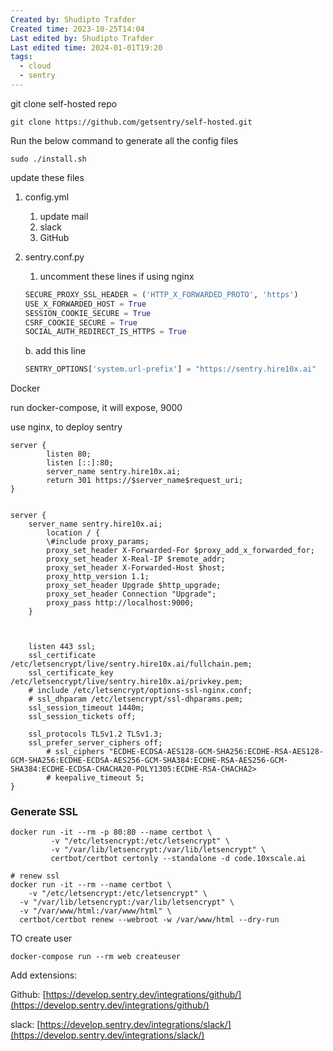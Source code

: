 ```yaml
---
Created by: Shudipto Trafder
Created time: 2023-10-25T14:04
Last edited by: Shudipto Trafder
Last edited time: 2024-01-01T19:20
tags:
  - cloud
  - sentry
---
```

git clone self-hosted repo

```Shell
git clone https://github.com/getsentry/self-hosted.git
```

  

Run the below command to generate all the config files

```Shell
sudo ./install.sh
```

  

update these files

1. config.yml
    1. update mail
    2. slack
    3. GitHub
2. sentry.conf.py
    
    1. uncomment these lines if using nginx
    
    ```Python
    SECURE_PROXY_SSL_HEADER = ('HTTP_X_FORWARDED_PROTO', 'https')
    USE_X_FORWARDED_HOST = True
    SESSION_COOKIE_SECURE = True
    CSRF_COOKIE_SECURE = True
    SOCIAL_AUTH_REDIRECT_IS_HTTPS = True
    ```
    
    b. add this line
    
    ```Python
    SENTRY_OPTIONS['system.url-prefix'] = "https://sentry.hire10x.ai"
    ```
    
      
    

Docker

run docker-compose, it will expose, 9000

  

use nginx, to deploy sentry

```Shell
server {
        listen 80;
        listen [::]:80;
        server_name sentry.hire10x.ai;
        return 301 https://$server_name$request_uri;
}


server {
    server_name sentry.hire10x.ai;
		location / {
        \#include proxy_params;
        proxy_set_header X-Forwarded-For $proxy_add_x_forwarded_for;
        proxy_set_header X-Real-IP $remote_addr;
        proxy_set_header X-Forwarded-Host $host;
        proxy_http_version 1.1;
        proxy_set_header Upgrade $http_upgrade;
        proxy_set_header Connection "Upgrade";
        proxy_pass http://localhost:9000;
    }



    listen 443 ssl;
    ssl_certificate /etc/letsencrypt/live/sentry.hire10x.ai/fullchain.pem;
    ssl_certificate_key /etc/letsencrypt/live/sentry.hire10x.ai/privkey.pem;
    # include /etc/letsencrypt/options-ssl-nginx.conf;
    # ssl_dhparam /etc/letsencrypt/ssl-dhparams.pem;
    ssl_session_timeout 1440m;
    ssl_session_tickets off;

    ssl_protocols TLSv1.2 TLSv1.3;
    ssl_prefer_server_ciphers off;
        # ssl_ciphers "ECDHE-ECDSA-AES128-GCM-SHA256:ECDHE-RSA-AES128-GCM-SHA256:ECDHE-ECDSA-AES256-GCM-SHA384:ECDHE-RSA-AES256-GCM-SHA384:ECDHE-ECDSA-CHACHA20-POLY1305:ECDHE-RSA-CHACHA2>
        # keepalive_timeout 5;
}
```

### Generate SSL

```Shell
docker run -it --rm -p 80:80 --name certbot \
         -v "/etc/letsencrypt:/etc/letsencrypt" \
         -v "/var/lib/letsencrypt:/var/lib/letsencrypt" \
         certbot/certbot certonly --standalone -d code.10xscale.ai

# renew ssl
docker run -it --rm --name certbot \
	-v "/etc/letsencrypt:/etc/letsencrypt" \
  -v "/var/lib/letsencrypt:/var/lib/letsencrypt" \
  -v "/var/www/html:/var/www/html" \
  certbot/certbot renew --webroot -w /var/www/html --dry-run
```

  

TO create user

```Shell
docker-compose run --rm web createuser
```

  

Add extensions:

Github: [https://develop.sentry.dev/integrations/github/](https://develop.sentry.dev/integrations/github/)

slack: [https://develop.sentry.dev/integrations/slack/](https://develop.sentry.dev/integrations/slack/)
